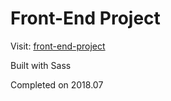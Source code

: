 # Front-End Project
Visit: [front-end-project](http://front-end-project.online)

Built with Sass

Completed on 2018.07
